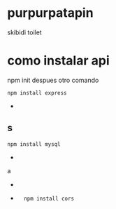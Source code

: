 # purpurpatapin


skibidi toilet

<h1>como instalar api</h1>
    npm init
despues otro comando

    npm install express
-

s
- 
    npm install mysql 
-
a

-
-       npm install cors

